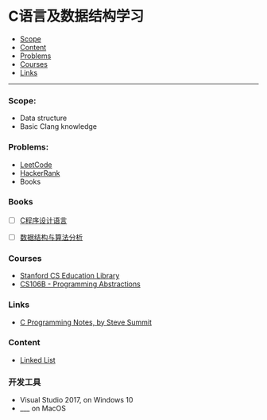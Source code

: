 # C语言及数据结构学习
- [Scope](#scope)
- [Content](#content)
- [Problems](#problems)
- [Courses](#courses)
- [Links](#links)

---
### Scope:

- Data structure
- Basic Clang knowledge


### Problems:

- [LeetCode](https://leetcode.com/)
- [HackerRank](https://www.hackerrank.com/)
- Books


### Books

 - [ ] [C程序设计语言](https://book.douban.com/subject/1139336/)
 - [ ] [数据结构与算法分析](https://www.douban.com/link2/?url=https%3A%2F%2Fbook.douban.com%2Fsubject%2F1139426%2F&query=%E6%95%B0%E6%8D%AE%E7%BB%93%E6%9E%84&cat_id=1001&type=search&pos=1)


### Courses

- [Stanford CS Education Library](http://cslibrary.stanford.edu/ )
- [CS106B - Programming Abstractions](https://see.stanford.edu/Course/CS106B/163)


### Links

- [C Programming Notes, by Steve Summit](http://www.eskimo.com/~scs/cclass/notes/top.html)


### Content
 
 - [Linked List](LinkedList/readme.md)


### 开发工具

  - Visual Studio 2017, on Windows 10  
  - ___ on MacOS
  
